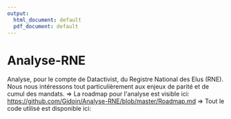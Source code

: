 ```yaml
---
output:
  html_document: default
  pdf_document: default
---
```

# Analyse-RNE
Analyse, pour le compte de Datactivist, du Registre National des Elus (RNE). 
Nous nous intéressons tout particulièrement aux enjeux de parité et de cumul des mandats.
=> La roadmap pour l'analyse est visible ici: https://github.com/Gidoin/Analyse-RNE/blob/master/Roadmap.md
=> Tout le code utilisé est disponible ici:
